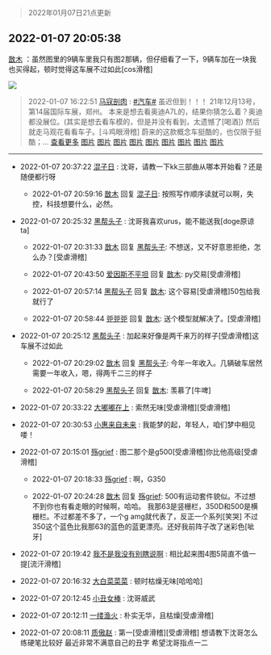 > 2022年01月07日21点更新
<link rel="stylesheet" href="https://cdn.jsdelivr.net/gh/taotie6/sampleJSON@main/css/photo_show.css">
<meta name="referrer" content="no-referrer" />


 ## 2022-01-07 20:05:38 

 [㪚木](https://www.coolapk.com/feed/32664681?shareKey=ZjRhYTNjNmFmZjBmNjFkODJjOTk~) ：虽然图里的9辆车里我只有图2那辆，但仔细看了一下，9辆车加在一块我也买得起，顿时觉得这车展不过如此[cos滑稽] 

<div class="album">
<img class="img-item" src="http://image.coolapk.com/feed/2019/0412/17/1081091_1555060673_5592@400x225.gif" />
</div>

> 2022-01-07 16:22:51 
> [马寇剖肉](https://www.coolapk.com/feed/32660036?shareKey=ZmU2MGFmMDBmYTRjNjFkODJjOTk~) : <a class="feed-link-tag" href="/t/汽车?type=0">#汽车#</a> 虽迟但到！！！ 21年12月13号，第14届国际车展，郑州。 本来是想去看奥迪A7L的，结果你猜怎么着？奥迪都没展位。(其实是想去看车模的，但是并没有看到，太遗憾了[喝酒]) 然后就走马观花看看车子。[斗鸡眼滑稽] 蔚来的这款概念车挺酷的，也仅限于挺酷；... <a href="">查看更多</a> 
[图片](http://image.coolapk.com/feed/2022/0107/16/3179488_b5555b48_3767_4176_463@3000x1684.jpeg)
[图片](http://image.coolapk.com/feed/2022/0107/16/3179488_43183cd9_3767_4181_142@3000x1684.jpeg)
[图片](http://image.coolapk.com/feed/2022/0107/16/3179488_4755e736_3767_4188_231@3000x1684.jpeg)
[图片](http://image.coolapk.com/feed/2022/0107/16/3179488_94086b5b_3767_4197_450@3000x1684.jpeg)
[图片](http://image.coolapk.com/feed/2022/0107/16/3179488_7de85416_3767_4204_83@3000x1684.jpeg)
[图片](http://image.coolapk.com/feed/2022/0107/16/3179488_efbd6a3e_3767_4209_209@3000x1684.jpeg)
[图片](http://image.coolapk.com/feed/2022/0107/16/3179488_84de8198_3767_4216_772@3000x1684.jpeg)
[图片](http://image.coolapk.com/feed/2022/0107/16/3179488_1c7cbafc_3767_4224_331@3000x1684.jpeg)
[图片](http://image.coolapk.com/feed/2022/0107/16/3179488_3988d0f2_3767_4232_841@3000x1684.jpeg)

 ------- 

- 2022-01-07 20:37:22 [混子日](uid=1878276) : 沈哥，请教一下kk三部曲从哪本开始看？还是随便都行呀 

    - 2022-01-07 20:59:16 [㪚木](uid=1081091) 回复 [混子日](uid=1878276): 按照写作顺序读就可以啊，失控，科技想要什么，必然。 

- 2022-01-07 20:25:32 [黑帮头子](uid=2838832) : 沈哥我喜欢urus，能不能送我[doge原谅ta] 

    - 2022-01-07 20:31:33 [㪚木](uid=1081091) 回复 [黑帮头子](uid=2838832): 不想送，又不好意思拒绝，怎么办？[受虐滑稽] 

    - 2022-01-07 20:43:50 [爱因斯不平坦](uid=834251) 回复 [㪚木](uid=1081091): py交易[受虐滑稽] 

    - 2022-01-07 20:57:14 [黑帮头子](uid=2838832) 回复 [㪚木](uid=1081091): 这个容易[受虐滑稽]50包给我就行了 

    - 2022-01-07 20:58:44 [戼戼戼](uid=4044548) 回复 [㪚木](uid=1081091): 送个模型就解决了。[受虐滑稽] 

- 2022-01-07 20:25:12 [黑帮头子](uid=2838832) : 加起来好像是两千来万的样子[受虐滑稽]这车展不过如此 

    - 2022-01-07 20:29:02 [㪚木](uid=1081091) 回复 [黑帮头子](uid=2838832): 今年一年收入。几辆破车居然需要一年收入，嗯，得两千二三的样子 

    - 2022-01-07 20:58:29 [黑帮头子](uid=2838832) 回复 [㪚木](uid=1081091): 羡慕了[牛啤] 

- 2022-01-07 20:33:22 [大嘟嘟在上](uid=4316956) : 索然无味[受虐滑稽][受虐滑稽] 

- 2022-01-07 20:30:53 [小惠来自未来](uid=847097) : 我能梦的起，年轻人，咱们梦中相见喽！ 

- 2022-01-07 20:15:01 [殇grief](uid=4392516) : 图二那个是g500[受虐滑稽]你比他高级[受虐滑稽] 

    - 2022-01-07 20:18:33 [殇grief](uid=4392516) : 啊，G350 

    - 2022-01-07 20:24:28 [㪚木](uid=1081091) 回复 [殇grief](uid=4392516): 500有运动套件貌似。不过想不到你也有看走眼的时候啊，哈哈。
我那63是竖栅栏，350D和500是横栅栏。不过都差不多了，一个g amg就代表了，反正一个系列[笑哭]
不过350这个蓝色比我那63的蓝色的蓝更漂亮。还好我前阵子改了迷彩色[呲牙] 

- 2022-01-07 20:19:42 [我不是我没有别瞎说啊](uid=2231912) : 相比起来图4图5简直不值一提[流汗滑稽] 

- 2022-01-07 20:16:32 [大白菜菜菜](uid=2081020) : 顿时枯燥无味[哈哈哈] 

- 2022-01-07 20:12:45 [小丑女棒](uid=1414631) : 沈哥威武 

- 2022-01-07 20:12:11 [一缕渔火](uid=828554) : 朴实无华，且枯燥[受虐滑稽] 

- 2022-01-07 20:08:11 [质傲赵](uid=1566723) : 第一[受虐滑稽][受虐滑稽] 想请教下沈哥怎么练硬笔比较好 最近非常不满意自己的丑字 希望沈哥指点一二 

